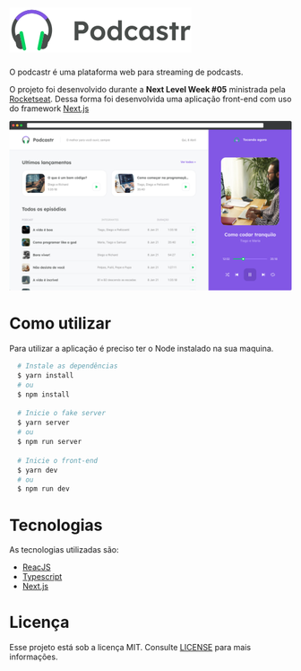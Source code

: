 <h1>
  <img alt="Logo podcastr" title="Podcastr" src="./public/logo.svg" />
</h1>

O podcastr é uma plataforma web para streaming de podcasts.

O projeto foi desenvolvido durante a **Next Level Week #05** ministrada pela [Rocketseat](https://rocketseat.com.br/). Dessa forma foi desenvolvida uma aplicação front-end com uso do framework [Next.js](https://nextjs.org/)

<img alt="Interface do podcastr" src="./public/app-preview.png" />

# Como utilizar
Para utilizar a aplicação é preciso ter o Node instalado na sua maquina.

```sh
  # Instale as dependências
  $ yarn install
  # ou
  $ npm install

  # Inicie o fake server
  $ yarn server
  # ou
  $ npm run server

  # Inicie o front-end
  $ yarn dev
  # ou
  $ npm run dev
```


# Tecnologias
As tecnologias utilizadas são:

- [ReacJS](https://reactjs.org/)
- [Typescript](https://www.typescriptlang.org/)
- [Next.js](https://nextjs.org/)

# Licença
Esse projeto está sob a licença MIT. Consulte [LICENSE](LICENSE) para mais informações.
